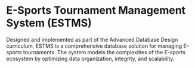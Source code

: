 # E-Sports Tournament Management System (ESTMS)
Designed and implemented as part of the Advanced Database Design curriculum, ESTMS is a comprehensive database solution for managing E-sports tournaments. The system models the complexities of the E-sports ecosystem by optimizing data organization, integrity, and scalability.
